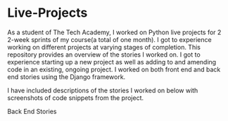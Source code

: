 # Live-Projects
As a student of The Tech Academy, I worked on Python live projects for 2 2-week sprints of my course(a total of one month). I got to experience working on different projects at varying stages of completion. This repository provides an overview of the stories I worked on. I got to experience starting up a new project as well as adding to and amending code in an existing, ongoing project. I worked on both front end and back end stories using the Django framework. 

I have included descriptions of the stories I worked on below with screenshots of code snippets from the project.

Back End Stories
